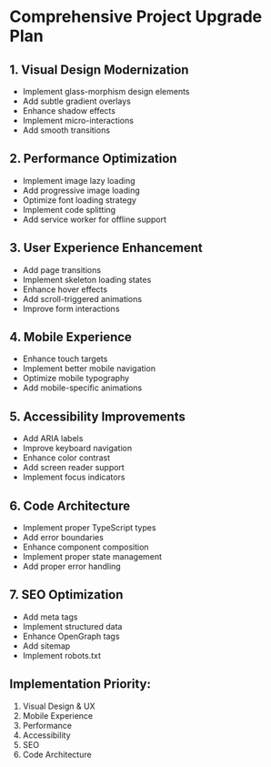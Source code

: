 # Comprehensive Project Upgrade Plan

## 1. Visual Design Modernization
- Implement glass-morphism design elements
- Add subtle gradient overlays
- Enhance shadow effects
- Implement micro-interactions
- Add smooth transitions

## 2. Performance Optimization
- Implement image lazy loading
- Add progressive image loading
- Optimize font loading strategy
- Implement code splitting
- Add service worker for offline support

## 3. User Experience Enhancement
- Add page transitions
- Implement skeleton loading states
- Enhance hover effects
- Add scroll-triggered animations
- Improve form interactions

## 4. Mobile Experience
- Enhance touch targets
- Implement better mobile navigation
- Optimize mobile typography
- Add mobile-specific animations

## 5. Accessibility Improvements
- Add ARIA labels
- Improve keyboard navigation
- Enhance color contrast
- Add screen reader support
- Implement focus indicators

## 6. Code Architecture
- Implement proper TypeScript types
- Add error boundaries
- Enhance component composition
- Implement proper state management
- Add proper error handling

## 7. SEO Optimization
- Add meta tags
- Implement structured data
- Enhance OpenGraph tags
- Add sitemap
- Implement robots.txt

## Implementation Priority:
1. Visual Design & UX
2. Mobile Experience
3. Performance
4. Accessibility
5. SEO
6. Code Architecture